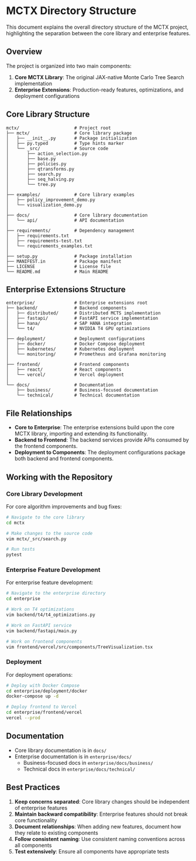 # MCTX Directory Structure

This document explains the overall directory structure of the MCTX project, highlighting the separation between the core library and enterprise features.

## Overview

The project is organized into two main components:

1. **Core MCTX Library**: The original JAX-native Monte Carlo Tree Search implementation
2. **Enterprise Extensions**: Production-ready features, optimizations, and deployment configurations

## Core Library Structure

```
mctx/                     # Project root
├── mctx/                 # Core library package
│   ├── __init__.py       # Package initialization
│   ├── py.typed          # Type hints marker
│   └── _src/             # Source code
│       ├── action_selection.py
│       ├── base.py
│       ├── policies.py
│       ├── qtransforms.py
│       ├── search.py
│       ├── seq_halving.py
│       └── tree.py
│
├── examples/             # Core library examples
│   ├── policy_improvement_demo.py
│   └── visualization_demo.py
│
├── docs/                 # Core library documentation
│   └── api/              # API documentation
│
├── requirements/         # Dependency management
│   ├── requirements.txt
│   ├── requirements-test.txt
│   └── requirements_examples.txt
│
├── setup.py              # Package installation
├── MANIFEST.in           # Package manifest
├── LICENSE               # License file
└── README.md             # Main README
```

## Enterprise Extensions Structure

```
enterprise/               # Enterprise extensions root
├── backend/              # Backend components
│   ├── distributed/      # Distributed MCTS implementation
│   ├── fastapi/          # FastAPI service implementation
│   ├── hana/             # SAP HANA integration
│   └── t4/               # NVIDIA T4 GPU optimizations
│
├── deployment/           # Deployment configurations
│   ├── docker/           # Docker Compose deployment
│   ├── kubernetes/       # Kubernetes deployment
│   └── monitoring/       # Prometheus and Grafana monitoring
│
├── frontend/             # Frontend components
│   ├── react/            # React components
│   └── vercel/           # Vercel deployment
│
└── docs/                 # Documentation
    ├── business/         # Business-focused documentation
    └── technical/        # Technical documentation
```

## File Relationships

- **Core to Enterprise**: The enterprise extensions build upon the core MCTX library, importing and extending its functionality.
- **Backend to Frontend**: The backend services provide APIs consumed by the frontend components.
- **Deployment to Components**: The deployment configurations package both backend and frontend components.

## Working with the Repository

### Core Library Development

For core algorithm improvements and bug fixes:

```bash
# Navigate to the core library
cd mctx

# Make changes to the source code
vim mctx/_src/search.py

# Run tests
pytest
```

### Enterprise Feature Development

For enterprise feature development:

```bash
# Navigate to the enterprise directory
cd enterprise

# Work on T4 optimizations
vim backend/t4/t4_optimizations.py

# Work on FastAPI service
vim backend/fastapi/main.py

# Work on frontend components
vim frontend/vercel/src/components/TreeVisualization.tsx
```

### Deployment

For deployment operations:

```bash
# Deploy with Docker Compose
cd enterprise/deployment/docker
docker-compose up -d

# Deploy frontend to Vercel
cd enterprise/frontend/vercel
vercel --prod
```

## Documentation

- Core library documentation is in `docs/`
- Enterprise documentation is in `enterprise/docs/`
  - Business-focused docs in `enterprise/docs/business/`
  - Technical docs in `enterprise/docs/technical/`

## Best Practices

1. **Keep concerns separated**: Core library changes should be independent of enterprise features
2. **Maintain backward compatibility**: Enterprise features should not break core functionality
3. **Document relationships**: When adding new features, document how they relate to existing components
4. **Follow consistent naming**: Use consistent naming conventions across all components
5. **Test extensively**: Ensure all components have appropriate tests